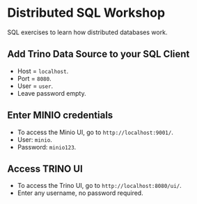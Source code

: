 # Distributed SQL Workshop

SQL exercises to learn how distributed databases work.

## Add Trino Data Source to your SQL Client

- Host = `localhost`.
- Port = `8080`.
- User = `user`.
- Leave password empty.

## Enter MINIO credentials

- To access the Minio UI, go to `http://localhost:9001/`.
- User: `minio`.
- Password: `minio123`.

## Access TRINO UI

- To access the Trino UI, go to `http://localhost:8080/ui/`.
- Enter any username, no password required.

